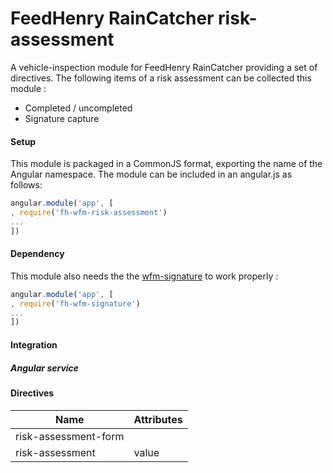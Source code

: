 # FeedHenry RainCatcher risk-assessment

A vehicle-inspection module for FeedHenry RainCatcher providing a set of directives. The following items of a risk assessment can be collected this module :
- Completed / uncompleted
- Signature capture

#### Setup
This module is packaged in a CommonJS format, exporting the name of the Angular namespace.  The module can be included in an angular.js as follows:

```javascript
angular.module('app', [
, require('fh-wfm-risk-assessment')
...
])
```

#### Dependency

This module also needs the the [wfm-signature](https://github.com/feedhenry-raincatcher/raincatcher-signature) to work properly :
```javascript
angular.module('app', [
, require('fh-wfm-signature')
...
])
```


#### Integration

##### Angular service

#### Directives

| Name | Attributes |
| ---- | ----------- |
| risk-assessment-form | |
| risk-assessment | value |
